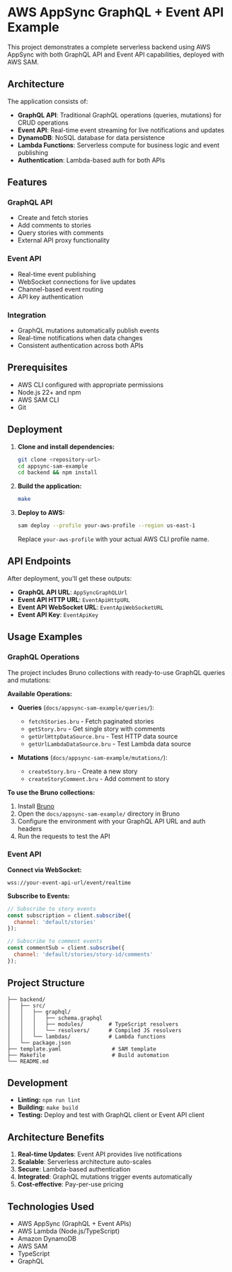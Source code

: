 # AWS AppSync GraphQL + Event API Example

This project demonstrates a complete serverless backend using AWS AppSync with both GraphQL API and Event API capabilities, deployed with AWS SAM.

## Architecture

The application consists of:

- **GraphQL API**: Traditional GraphQL operations (queries, mutations) for CRUD operations
- **Event API**: Real-time event streaming for live notifications and updates
- **DynamoDB**: NoSQL database for data persistence
- **Lambda Functions**: Serverless compute for business logic and event publishing
- **Authentication**: Lambda-based auth for both APIs

## Features

### GraphQL API
- Create and fetch stories
- Add comments to stories
- Query stories with comments
- External API proxy functionality

### Event API
- Real-time event publishing
- WebSocket connections for live updates
- Channel-based event routing
- API key authentication

### Integration
- GraphQL mutations automatically publish events
- Real-time notifications when data changes
- Consistent authentication across both APIs

## Prerequisites

- AWS CLI configured with appropriate permissions
- Node.js 22+ and npm
- AWS SAM CLI
- Git

## Deployment

1. **Clone and install dependencies:**
   ```bash
   git clone <repository-url>
   cd appsync-sam-example
   cd backend && npm install
   ```

2. **Build the application:**
   ```bash
   make
   ```

3. **Deploy to AWS:**
   ```bash
   sam deploy --profile your-aws-profile --region us-east-1
   ```

   Replace `your-aws-profile` with your actual AWS CLI profile name.

## API Endpoints

After deployment, you'll get these outputs:

- **GraphQL API URL**: `AppSyncGraphQLUrl`
- **Event API HTTP URL**: `EventApiHttpURL`
- **Event API WebSocket URL**: `EventApiWebSocketURL`
- **Event API Key**: `EventApiKey`

## Usage Examples

### GraphQL Operations

The project includes Bruno collections with ready-to-use GraphQL queries and mutations:

**Available Operations:**
- **Queries** (`docs/appsync-sam-example/queries/`):
  - `fetchStories.bru` - Fetch paginated stories
  - `getStory.bru` - Get single story with comments
  - `getUrlHttpDataSource.bru` - Test HTTP data source
  - `getUrlLambdaDataSource.bru` - Test Lambda data source

- **Mutations** (`docs/appsync-sam-example/mutations/`):
  - `createStory.bru` - Create a new story
  - `createStoryComment.bru` - Add comment to story

**To use the Bruno collections:**
1. Install [Bruno](https://www.usebruno.com/)
2. Open the `docs/appsync-sam-example/` directory in Bruno
3. Configure the environment with your GraphQL API URL and auth headers
4. Run the requests to test the API

### Event API

**Connect via WebSocket:**
```
wss://your-event-api-url/event/realtime
```

**Subscribe to Events:**
```javascript
// Subscribe to story events
const subscription = client.subscribe({
  channel: 'default/stories'
});

// Subscribe to comment events
const commentSub = client.subscribe({
  channel: 'default/stories/story-id/comments'
});
```

## Project Structure

```
├── backend/
│   ├── src/
│   │   ├── graphql/
│   │   │   ├── schema.graphql
│   │   │   ├── modules/        # TypeScript resolvers
│   │   │   └── resolvers/      # Compiled JS resolvers
│   │   └── lambdas/            # Lambda functions
│   └── package.json
├── template.yaml                # SAM template
├── Makefile                     # Build automation
└── README.md
```

## Development

- **Linting:** `npm run lint`
- **Building:** `make build`
- **Testing:** Deploy and test with GraphQL client or Event API client

## Architecture Benefits

1. **Real-time Updates**: Event API provides live notifications
2. **Scalable**: Serverless architecture auto-scales
3. **Secure**: Lambda-based authentication
4. **Integrated**: GraphQL mutations trigger events automatically
5. **Cost-effective**: Pay-per-use pricing

## Technologies Used

- AWS AppSync (GraphQL + Event APIs)
- AWS Lambda (Node.js/TypeScript)
- Amazon DynamoDB
- AWS SAM
- TypeScript
- GraphQL
